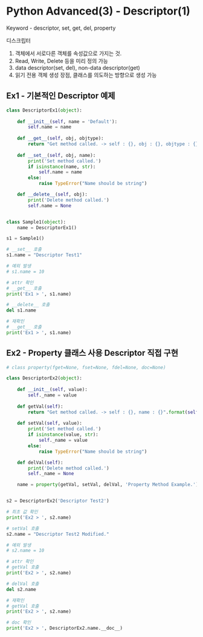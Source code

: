 # Python Advanced(3) - Descriptor(1)
Keyword - descriptor, set, get, del, property

디스크립터

1. 객체에서 서로다른 객체를 속성값으로 가지는 것.
2. Read, Write, Delete 등을 미리 정의 가능
3. data descriptor(set, del), non-data descriptor(get)
4. 읽기 전용 객체 생성 장점, 클래스를 의도하는 방향으로 생성 가능


## Ex1 - 기본적인 Descriptor 예제
```python
class DescriptorEx1(object): 
  
    def __init__(self, name = 'Default'): 
        self.name = name 
  
    def __get__(self, obj, objtype): 
        return "Get method called. -> self : {}, obj : {}, objtype : {}, name : {}".format(self, obj, objtype, self.name) 
  
    def __set__(self, obj, name): 
        print('Set method called.')
        if isinstance(name, str): 
            self.name = name 
        else: 
            raise TypeError("Name should be string") 

    def __delete__(self, obj):
        print('Delete method called.')
        self.name = None


class Sample1(object): 
    name = DescriptorEx1() 

s1 = Sample1() 

# __set__ 호출 
s1.name = "Descriptor Test1"

# 예외 발생
# s1.name = 10

# attr 확인
# __get__ 호출
print('Ex1 > ', s1.name)

# __delete__ 호출
del s1.name

# 재확인
# __get__ 호출
print('Ex1 > ', s1.name)
```

## Ex2 - Property 클래스 사용 Descriptor 직접 구현
```python
# class property(fget=None, fset=None, fdel=None, doc=None)

class DescriptorEx2(object): 
  
    def __init__(self, value): 
        self._name = value 
  
    def getVal(self): 
        return "Get method called. -> self : {}, name : {}".format(self, self._name) 
  
    def setVal(self, value): 
        print('Set method called.')
        if isinstance(value, str): 
            self._name = value
        else: 
            raise TypeError("Name should be string") 

    def delVal(self):
        print('Delete method called.')
        self._name = None

    name = property(getVal, setVal, delVal, 'Property Method Example.')  


s2 = DescriptorEx2('Descriptor Test2') 

# 최초 값 확인
print('Ex2 > ', s2.name)

# setVal 호출 
s2.name = "Descriptor Test2 Modified."

# 예외 발생
# s2.name = 10

# attr 확인
# getVal 호출
print('Ex2 > ', s2.name)

# delVal 호출
del s2.name

# 재확인
# getVal 호출
print('Ex2 > ', s2.name)

# doc 확인
print('Ex2 > ', DescriptorEx2.name.__doc__)
```